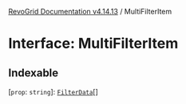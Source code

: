 [RevoGrid Documentation v4.14.13](README.md) / MultiFilterItem

# Interface: MultiFilterItem

## Indexable

 \[`prop`: `string`\]: [`FilterData`](Interface.FilterData.md)[]
